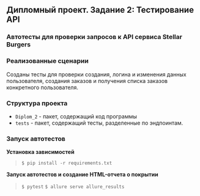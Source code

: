 ## Дипломный проект. Задание 2: Тестирование API

### Автотесты для проверки запросов к API сервиса Stellar Burgers

### Реализованные сценарии

Созданы тесты для проверки создания, логина и изменения данных пользователя, создания заказов и получения списка заказов конкретного пользователя.

### Структура проекта

- `Diplom_2` - пакет, содержащий код программы
- `tests` - пакет, содержащий тесты, разделенные по эндпоинтам.

### Запуск автотестов

**Установка зависимостей**

> `$ pip install -r requirements.txt`

**Запуск автотестов и создание HTML-отчета о покрытии**

>  `$ pytest`
>  `$ allure serve allure_results`
